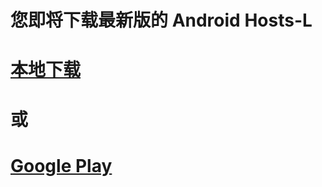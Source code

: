 您即将下载最新版的 Android Hosts-L 
===============
[本地下载](https://github.com/lack006/Android-Hosts-L/releases)
===============
或
===============
[Google Play](https://play.google.com/store/apps/details?id=com.lack006.hosts_l)
===============

